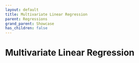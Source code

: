 ```yaml
---
layout: default
title: Multivariate Linear Regression
parent: Regressions
grand_parent: Showcase
has_children: false
---
```


# Multivariate Linear Regression

<div data-ref="documentation/multivariateLinearRegression"></div>
<script src="/dataspot/samples/multivariateLinearRegression.js"></script>
